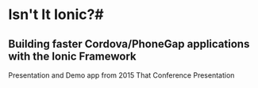 # Isn't It Ionic?#
## Building faster Cordova/PhoneGap applications with the Ionic Framework ##

Presentation and Demo app from 2015 That Conference Presentation